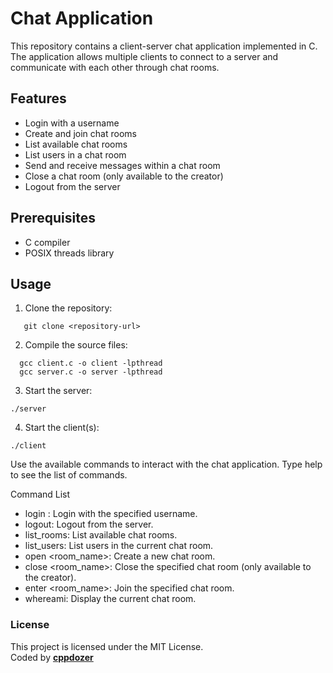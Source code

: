 # Chat Application

This repository contains a client-server chat application implemented in C. The application allows multiple clients to connect to a server and communicate with each other through chat rooms.

## Features

- Login with a username
- Create and join chat rooms
- List available chat rooms
- List users in a chat room
- Send and receive messages within a chat room
- Close a chat room (only available to the creator)
- Logout from the server

## Prerequisites

- C compiler
- POSIX threads library

## Usage

1. Clone the repository:

```shell
   git clone <repository-url>
```
2. Compile the source files:   
```shell 
  gcc client.c -o client -lpthread
  gcc server.c -o server -lpthread
  ```

3. Start the server:

```shell
./server
```

4. Start the client(s):

```shell
./client
```

Use the available commands to interact with the chat application. Type help to see the list of commands.

Command List
- login <username>: Login with the specified username.
- logout: Logout from the server.
- list_rooms: List available chat rooms.
- list_users: List users in the current chat room.
- open <room_name>: Create a new chat room.
- close <room_name>: Close the specified chat room (only available to the creator).
- enter <room_name>: Join the specified chat room.
- whereami: Display the current chat room.
  
### License
This project is licensed under the MIT License.
<br>
Coded by **[cppdozer](https://github.com/cppdozer)**
